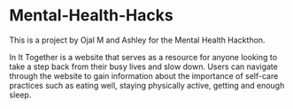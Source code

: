 # Mental-Health-Hacks

This is a project by Ojal M and Ashley for the Mental Health Hackthon.


In It Together is a website that serves as a resource for anyone looking to take a step back from their busy lives and slow down.
Users can navigate through the website to gain information about the importance of self-care practices such as eating well, staying physically active, getting and enough sleep.
